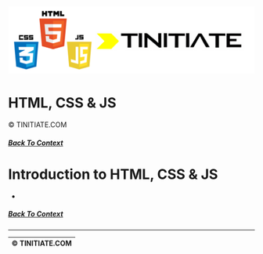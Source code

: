 ![HTML, CSS & JS Tinitiate Image](html_css_&_js_tinitiate.png)

# HTML, CSS & JS
&copy; TINITIATE.COM

##### [Back To Context](./README.md)

# Introduction to HTML, CSS & JS
* 

##### [Back To Context](./README.md)
***
| &copy; TINITIATE.COM |
|----------------------|